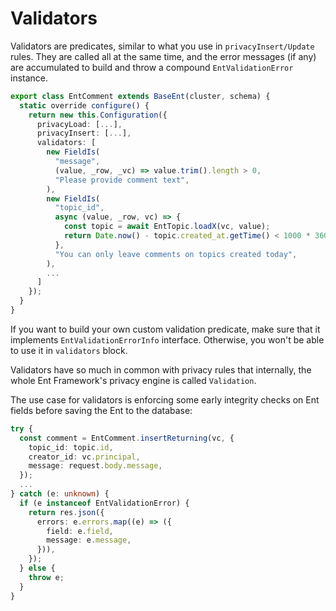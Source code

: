 # Validators

Validators are predicates, similar to what you use in  `privacyInsert/Update` rules. They are called all at the same time, and the error messages (if any) are accumulated to build and throw a compound `EntValidationError` instance.

```typescript
export class EntComment extends BaseEnt(cluster, schema) {
  static override configure() {
    return new this.Configuration({
      privacyLoad: [...],
      privacyInsert: [...],
      validators: [
        new FieldIs(
          "message",
          (value, _row, _vc) => value.trim().length > 0,
          "Please provide comment text",
        ),
        new FieldIs(
          "topic_id",
          async (value, _row, vc) => {
            const topic = await EntTopic.loadX(vc, value);
            return Date.now() - topic.created_at.getTime() < 1000 * 3600 * 24;
          },
          "You can only leave comments on topics created today",
        ),
        ...
      ]
    });
  }
}
```

If you want to build your own custom validation predicate, make sure that it implements `EntValidationErrorInfo` interface. Otherwise, you won't be able to use it in `validators` block.

Validators have so much in common with privacy rules that internally, the whole Ent Framework's privacy engine is called `Validation`.

The use case for validators is enforcing some early integrity checks on Ent fields before saving the Ent to the database:

```typescript
try {
  const comment = EntComment.insertReturning(vc, {
    topic_id: topic.id,
    creator_id: vc.principal,
    message: request.body.message,
  });
  ...
} catch (e: unknown) {
  if (e instanceof EntValidationError) {
    return res.json({
      errors: e.errors.map((e) => ({
        field: e.field,
        message: e.message,
      })),
    });
  } else {
    throw e;
  }
}
```

